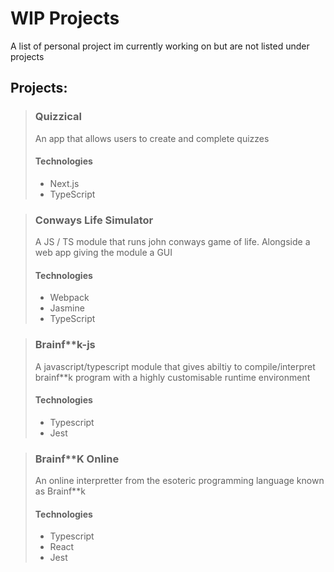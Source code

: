 # WIP Projects

A list of personal project im currently working on but are not listed under projects

## Projects: 

>### Quizzical
>
>An app that allows users to create and complete quizzes
>
>#### Technologies
>
>- Next.js
>- TypeScript

>### Conways Life Simulator
>
>A JS / TS module that runs john conways game of life.
>Alongside a web app giving the module a GUI
>
>#### Technologies
>
>- Webpack
>- Jasmine
>- TypeScript

>### Brainf**k-js
>
>A javascript/typescript module that gives abiltiy to compile/interpret brainf**k program with a highly customisable runtime environment
>
>#### Technologies
>
>- Typescript
>- Jest

>### Brainf**K Online
>
>An online interpretter from the esoteric programming language known as Brainf**k
>
>#### Technologies
>
>- Typescript
>- React
>- Jest
